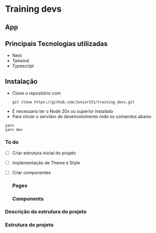 # Training devs

## App

<!-- - https://training-devs.vercel.app/ -->

## Principais Tecnologias utilizadas

- Next
- Tailwind
- Typescript

## Instalação

- Clone o repositório com
  ```
  git clone https://github.com/Junior331/training_devs.git
  ```
- É necessario ter o Node 20x ou superior instalado
- Para iniciar o servidor de desenvolvimento rode os comandos abaixo

```
yarn
yarn dev
```

### To do

- [ ] Criar estrutura inicial do projeto
- [ ] Implementação de Theme e Style
- [ ] Criar componentes

  ### Pages

  ### Components


### Descrição da estrutura do projeto



### Estrutura do projeto

   